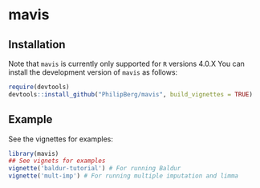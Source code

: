
# mavis

<!-- badges: start -->
<!-- badges: end -->

## Installation
Note that `mavis` is currently only supported for `R` versions 4.0.X 
You can install the development version of `mavis` as follows:

``` r
require(devtools)
devtools::install_github("PhilipBerg/mavis", build_vignettes = TRUE)
```

## Example

See the vignettes for examples:

``` r
library(mavis)
## See vignets for examples
vignette('baldur-tutorial') # For running Baldur
vignette('mult-imp') # For running multiple imputation and limma
```
